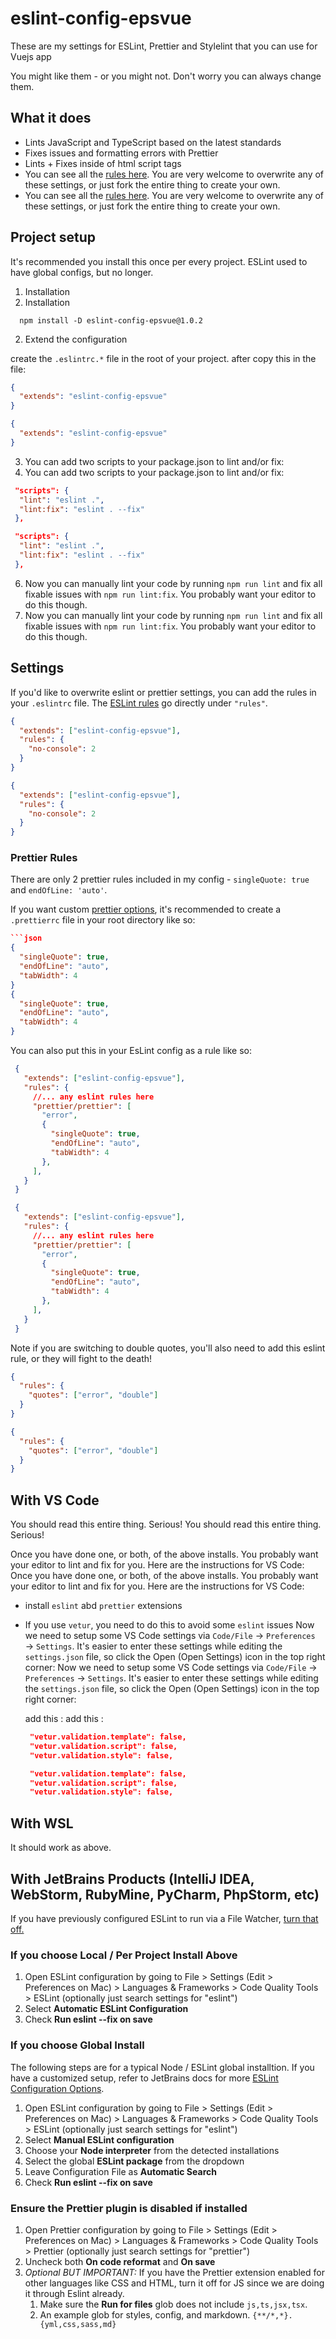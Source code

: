 # eslint-config-epsvue

These are my settings for ESLint, Prettier and Stylelint that you can use for Vuejs app

You might like them - or you might not. Don't worry you can always change them.

## What it does

- Lints JavaScript and TypeScript based on the latest standards
- Fixes issues and formatting errors with Prettier
- Lints + Fixes inside of html script tags
- You can see all the [rules here](https://github.com/IT-WIBRC/eslint-config-epsvue/blob/master/.eslintrc.js). You are very welcome to overwrite any of these settings, or just fork the entire thing to create your own.
- You can see all the [rules here](https://github.com/IT-WIBRC/eslint-config-epsvue/blob/master/.eslintrc.js). You are very welcome to overwrite any of these settings, or just fork the entire thing to create your own.

## Project setup

It's recommended you install this once per every project. ESLint used to have global configs, but no longer.

1.  Installation
1.  Installation

```
  npm install -D eslint-config-epsvue@1.0.2
```

2. Extend the configuration

create the `.eslintrc.*` file in the root of your project. after copy this in the file:

```json
{
  "extends": "eslint-config-epsvue"
}
```
```json
{
  "extends": "eslint-config-epsvue"
}
```

3.  You can add two scripts to your package.json to lint and/or fix:
3.  You can add two scripts to your package.json to lint and/or fix:

```json
 "scripts": {
  "lint": "eslint .",
  "lint:fix": "eslint . --fix"
 },
```
```json
 "scripts": {
  "lint": "eslint .",
  "lint:fix": "eslint . --fix"
 },
```

6.  Now you can manually lint your code by running `npm run lint` and fix all fixable issues with `npm run lint:fix`. You probably want your editor to do this though.
6.  Now you can manually lint your code by running `npm run lint` and fix all fixable issues with `npm run lint:fix`. You probably want your editor to do this though.

## Settings

If you'd like to overwrite eslint or prettier settings, you can add the rules in your `.eslintrc` file. The [ESLint rules](https://eslint.org/docs/rules/) go directly under `"rules"`.

```json
{
  "extends": ["eslint-config-epsvue"],
  "rules": {
    "no-console": 2
  }
}
```
```json
{
  "extends": ["eslint-config-epsvue"],
  "rules": {
    "no-console": 2
  }
}
```

### Prettier Rules

There are only 2 prettier rules included in my config - `singleQuote: true` and `endOfLine: 'auto'`.

If you want custom [prettier options](https://prettier.io/docs/en/options.html), it's recommended to create a `.prettierrc` file in your root directory like so:

```json
```json
{
  "singleQuote": true,
  "endOfLine": "auto",
  "tabWidth": 4
}
{
  "singleQuote": true,
  "endOfLine": "auto",
  "tabWidth": 4
}
```

You can also put this in your EsLint config as a rule like so:

```json
 {
   "extends": ["eslint-config-epsvue"],
   "rules": {
     //... any eslint rules here
     "prettier/prettier": [
       "error",
       {
         "singleQuote": true,
         "endOfLine": "auto",
         "tabWidth": 4
       },
     ],
   }
 }
```
```json
 {
   "extends": ["eslint-config-epsvue"],
   "rules": {
     //... any eslint rules here
     "prettier/prettier": [
       "error",
       {
         "singleQuote": true,
         "endOfLine": "auto",
         "tabWidth": 4
       },
     ],
   }
 }
```

Note if you are switching to double quotes, you'll also need to add this eslint rule, or they will fight to the death!

```json
{
  "rules": {
    "quotes": ["error", "double"]
  }
}
```
```json
{
  "rules": {
    "quotes": ["error", "double"]
  }
}
```

## With VS Code

You should read this entire thing. Serious!
You should read this entire thing. Serious!

Once you have done one, or both, of the above installs. You probably want your editor to lint and fix for you. Here are the instructions for VS Code:
Once you have done one, or both, of the above installs. You probably want your editor to lint and fix for you. Here are the instructions for VS Code:

- install `eslint` abd `prettier` extensions
- If you use `vetur`, you need to do this to avoid some `eslint` issues
  Now we need to setup some VS Code settings via `Code/File` → `Preferences` → `Settings`. It's easier to enter these settings while editing the `settings.json` file, so click the Open (Open Settings) icon in the top right corner:
  Now we need to setup some VS Code settings via `Code/File` → `Preferences` → `Settings`. It's easier to enter these settings while editing the `settings.json` file, so click the Open (Open Settings) icon in the top right corner:

  add this :
  add this :

  ```json
   "vetur.validation.template": false,
   "vetur.validation.script": false,
   "vetur.validation.style": false,
  ```
  ```json
   "vetur.validation.template": false,
   "vetur.validation.script": false,
   "vetur.validation.style": false,
  ```

## With WSL

It should work as above.

## With JetBrains Products (IntelliJ IDEA, WebStorm, RubyMine, PyCharm, PhpStorm, etc)

If you have previously configured ESLint to run via a File Watcher, [turn that off.](https://www.jetbrains.com/help/idea/using-file-watchers.html#enableFileWatcher)

### If you choose Local / Per Project Install Above

1. Open ESLint configuration by going to File > Settings (Edit > Preferences on Mac) > Languages & Frameworks > Code Quality Tools > ESLint (optionally just search settings for "eslint")
2. Select **Automatic ESLint Configuration**
3. Check **Run eslint --fix on save**

### If you choose Global Install

The following steps are for a typical Node / ESLint global installtion. If you have a customized setup, refer to JetBrains docs for more [ESLint Configuration Options](https://www.jetbrains.com/help/webstorm/eslint.html#ws_js_eslint_manual_configuration).

1. Open ESLint configuration by going to File > Settings (Edit > Preferences on Mac) > Languages & Frameworks > Code Quality Tools > ESLint (optionally just search settings for "eslint")
2. Select **Manual ESLint configuration**
3. Choose your **Node interpreter** from the detected installations
4. Select the global **ESLint package** from the dropdown
5. Leave Configuration File as **Automatic Search**
6. Check **Run eslint --fix on save**

### Ensure the Prettier plugin is disabled if installed

1. Open Prettier configuration by going to File > Settings (Edit > Preferences on Mac) > Languages & Frameworks > Code Quality Tools > Prettier (optionally just search settings for "prettier")
2. Uncheck both **On code reformat** and **On save**
3. _Optional BUT IMPORTANT:_ If you have the Prettier extension enabled for other languages like CSS and HTML, turn it off for JS since we are doing it through Eslint already.
   1. Make sure the **Run for files** glob does not include `js,ts,jsx,tsx`.
   2. An example glob for styles, config, and markdown. `{**/*,*}.{yml,css,sass,md}`

